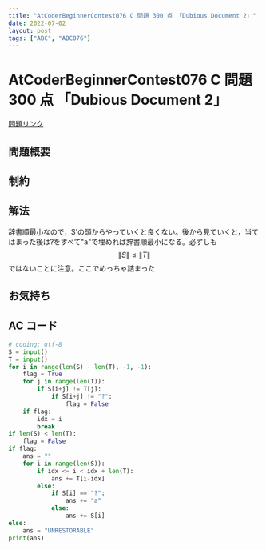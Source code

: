 ```yaml
---
title: "AtCoderBeginnerContest076 C 問題 300 点 「Dubious Document 2」"
date: 2022-07-02
layout: post
tags: ["ABC", "ABC076"]
---
```


# AtCoderBeginnerContest076 C 問題 300 点 「Dubious Document 2」

<a href="https://atcoder.jp/contests/abc076/tasks/abc076_c" blank="_target">問題リンク</a>

## 問題概要

## 制約

## 解法

辞書順最小なので，S'の頭からやっていくと良くない。後から見ていくと，当てはまった後は?をすべて"a"で埋めれば辞書順最小になる。必ずしも$$\|S\| \le \|T\|$$ではないことに注意。ここでめっちゃ詰まった

## お気持ち

## AC コード

```python
# coding: utf-8
S = input()
T = input()
for i in range(len(S) - len(T), -1, -1):
    flag = True
    for j in range(len(T)):
        if S[i+j] != T[j]:
            if S[i+j] != "?":
                flag = False
    if flag:
        idx = i
        break
if len(S) < len(T):
    flag = False
if flag:
    ans = ""
    for i in range(len(S)):
        if idx <= i < idx + len(T):
            ans += T[i-idx]
        else:
            if S[i] == "?":
                ans += "a"
            else:
                ans += S[i]
else:
    ans = "UNRESTORABLE"
print(ans)
```

